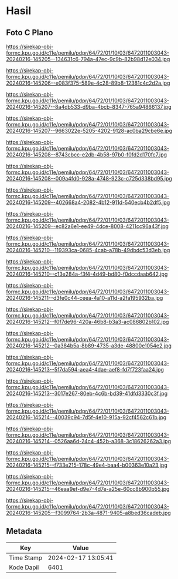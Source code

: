 # Hasil

## Foto C Plano

https://sirekap-obj-formc.kpu.go.id/c11e/pemilu/pdpr/64/72/01/10/03/6472011003043-20240216-145205--134631c6-794a-47ec-9c9b-82b98d12e034.jpg

https://sirekap-obj-formc.kpu.go.id/c11e/pemilu/pdpr/64/72/01/10/03/6472011003043-20240216-145206--e083f375-589e-4c28-89b8-12381c4c2d2a.jpg

https://sirekap-obj-formc.kpu.go.id/c11e/pemilu/pdpr/64/72/01/10/03/6472011003043-20240216-145207--8a4db533-d9ba-4bcb-8347-765a94866137.jpg

https://sirekap-obj-formc.kpu.go.id/c11e/pemilu/pdpr/64/72/01/10/03/6472011003043-20240216-145207--9663022e-5205-4202-9128-ac0ba29cbe6e.jpg

https://sirekap-obj-formc.kpu.go.id/c11e/pemilu/pdpr/64/72/01/10/03/6472011003043-20240216-145208--8743cbcc-e2db-4b58-97b0-f0fd2d170fc7.jpg

https://sirekap-obj-formc.kpu.go.id/c11e/pemilu/pdpr/64/72/01/10/03/6472011003043-20240216-145208--009a4fd0-928a-4748-923c-c725d338bd95.jpg

https://sirekap-obj-formc.kpu.go.id/c11e/pemilu/pdpr/64/72/01/10/03/6472011003043-20240216-145209--402668a4-2082-4b12-911d-540ecb4b2df5.jpg

https://sirekap-obj-formc.kpu.go.id/c11e/pemilu/pdpr/64/72/01/10/03/6472011003043-20240216-145209--ec82a6e1-ee49-4dce-8008-4211cc96a43f.jpg

https://sirekap-obj-formc.kpu.go.id/c11e/pemilu/pdpr/64/72/01/10/03/6472011003043-20240216-145210--119393ca-0685-4cab-a78b-49dbdc53d3eb.jpg

https://sirekap-obj-formc.kpu.go.id/c11e/pemilu/pdpr/64/72/01/10/03/6472011003043-20240216-145210--c13e284a-f3f4-4d49-bd80-f0dccdaab642.jpg

https://sirekap-obj-formc.kpu.go.id/c11e/pemilu/pdpr/64/72/01/10/03/6472011003043-20240216-145211--d3fe0c44-ceea-4a10-a11d-a2fa195932ba.jpg

https://sirekap-obj-formc.kpu.go.id/c11e/pemilu/pdpr/64/72/01/10/03/6472011003043-20240216-145212--f0f7de96-420a-46b8-b3a3-ac086802b102.jpg

https://sirekap-obj-formc.kpu.go.id/c11e/pemilu/pdpr/64/72/01/10/03/6472011003043-20240216-145212--0a384b5a-8b89-4735-a3de-48800e1054e2.jpg

https://sirekap-obj-formc.kpu.go.id/c11e/pemilu/pdpr/64/72/01/10/03/6472011003043-20240216-145213--5f7da594-aea4-4dae-aef8-fd7f723faa24.jpg

https://sirekap-obj-formc.kpu.go.id/c11e/pemilu/pdpr/64/72/01/10/03/6472011003043-20240216-145213--3017e267-80eb-4c6b-bd39-41dfd3330c3f.jpg

https://sirekap-obj-formc.kpu.go.id/c11e/pemilu/pdpr/64/72/01/10/03/6472011003043-20240216-145214--40039c94-7d5f-4e10-915a-92cf4562c61b.jpg

https://sirekap-obj-formc.kpu.go.id/c11e/pemilu/pdpr/64/72/01/10/03/6472011003043-20240216-145214--0526aa6d-24c4-452b-a368-3c18626262a3.jpg

https://sirekap-obj-formc.kpu.go.id/c11e/pemilu/pdpr/64/72/01/10/03/6472011003043-20240216-145215--f733e215-178c-49e4-baa4-b00363e10a23.jpg

https://sirekap-obj-formc.kpu.go.id/c11e/pemilu/pdpr/64/72/01/10/03/6472011003043-20240216-145215--46eaa9ef-d9e7-4d7e-a25e-60cc8b900b55.jpg

https://sirekap-obj-formc.kpu.go.id/c11e/pemilu/pdpr/64/72/01/10/03/6472011003043-20240216-145205--f3099764-2b3a-4871-9405-a8bed36cadeb.jpg


## Metadata

| Key        | Value               |
| ---------- | ------------------- |
| Time Stamp | 2024-02-17 13:05:41 |
| Kode Dapil | 6401                |



